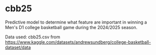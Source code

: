 # cbb25

Predictive model to determine what feature are important in winning a Men's D1 college basketball game during the 2024/2025 season. 

Data used: cbb25.csv from https://www.kaggle.com/datasets/andrewsundberg/college-basketball-dataset/data
